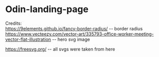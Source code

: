 # Odin-landing-page

Credits:
<br>
https://9elements.github.io/fancy-border-radius/ -- border radius
<br>
https://www.vecteezy.com/vector-art/335793-office-worker-meeting-vector-flat-illustration -- hero svg image
<br>

https://freesvg.org/ -- all svgs were taken from here
